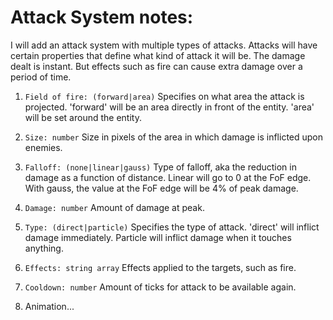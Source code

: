 # Attack System notes:
I will add an attack system with multiple types of attacks. Attacks will have certain properties that define what kind of attack it will be. The damage dealt is instant. But effects such as fire can cause extra damage over a period of time.

1. `Field of fire: (forward|area)`
Specifies on what area the attack is projected. 'forward' will be an area directly in front of the entity. 'area' will be set around the entity.

2. `Size: number`
Size in pixels of the area in which damage is inflicted upon enemies.

3. `Falloff: (none|linear|gauss)`
Type of falloff, aka the reduction in damage as a function of distance. Linear will go to 0 at the FoF edge. With gauss, the value at the FoF edge will be 4% of peak damage.

4. `Damage: number`
Amount of damage at peak.

5. `Type: (direct|particle)`
Specifies the type of attack. 'direct' will inflict damage immediately. Particle will inflict damage when it touches anything.

6. `Effects: string array`
Effects applied to the targets, such as fire.

7. `Cooldown: number`
Amount of ticks for attack to be available again.

8. Animation...